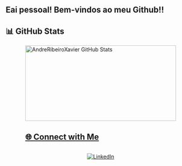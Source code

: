 ## Eai pessoal! Bem-vindos ao meu Github!!

## 📊 GitHub Stats

<div style="display: flex; justify-content: center; align-items: center; flex-direction: column;"> 
<a href="https://github.com/AndreRibeiroXavier/AndreRibeiroXavier/blob/main/README.md">
  <img height=200 width=400 title ="AndreRibeiroXavier GitHub Stats" src="https://github-readme-stats.vercel.app/api?username=AndreRibeiroXavier&show_icons=true&theme=midnight-purple&hide_border=true" />

  ## 🌐 Connect with Me

[![LinkedIn](https://img.shields.io/badge/LinkedIn-000?style=for-the-badge&logo=linkedin&logoColor=30A3DC)]([https://www.linkedin.com/in/andr%C3%A9-xavier-672a90226/](https://www.linkedin.com/in/andr%C3%A9-xavier-672a90226/))


